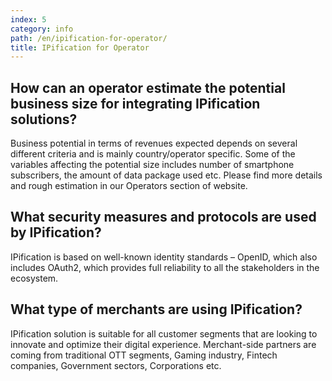 ```yaml
---
index: 5
category: info
path: /en/ipification-for-operator/
title: IPification for Operator
---
```


##  How can an operator estimate the potential business size for integrating IPification solutions?

Business potential in terms of revenues expected depends on several different criteria and is mainly country/operator specific. Some of the variables affecting the potential size includes number of smartphone subscribers, the amount of data package used etc. Please find more details and rough estimation in our Operators section of website.


##  What security measures and protocols are used by IPification?

IPification is based on well-known identity standards – OpenID, which also includes OAuth2, which provides full reliability to all the stakeholders in the ecosystem.

##  What type of merchants are using IPification?

IPification solution is suitable for all customer segments that are looking to innovate and optimize their digital experience. Merchant-side partners are coming from traditional OTT segments, Gaming industry, Fintech companies, Government sectors, Corporations etc.